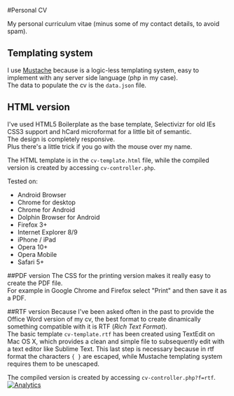 #Personal CV

My personal curriculum vitae (minus some of my contact details, to avoid spam).

## Templating system
I use [Mustache](http://mustache.github.io/) because is a logic-less templating system, easy to implement with any server side language (php in my case).  
The data to populate the cv is the `data.json` file.

## HTML version
I've used HTML5 Boilerplate as the base template, Selectivizr for old IEs CSS3 support and hCard microformat for a little bit of semantic.  
The design is completely responsive.  
Plus there's a little trick if you go with the mouse over my name.

The HTML template is in the `cv-template.html` file, while the compiled version is created by accessing `cv-controller.php`.

Tested on:

- Android Browser
- Chrome for desktop
- Chrome for Android
- Dolphin Browser for Android
- Firefox 3+
- Internet Explorer 8/9
- iPhone / iPad
- Opera 10+
- Opera Mobile
- Safari 5+

##PDF version
The CSS for the printing version makes it really easy to create the PDF file.  
For example in Google Chrome and Firefox select "Print" and then save it as a PDF.

##RTF version
Because I've been asked often in the past to provide the Office Word version of my cv, the best format to create dinamically something compatible with it is RTF (*Rich Text Format*).  
The basic template `cv-template.rtf` has been created using TextEdit on Mac OS X, which provides a clean and simple file to subsequently edit with a text editor like Sublime Text. This last step is necessary because in rtf format the characters `{ }` are escaped, while Mustache templating system requires them to be unescaped.

The compiled version is created by accessing `cv-controller.php?f=rtf`.
[![Analytics](https://ga-beacon.appspot.com/UA-35209681-4/Personal-CV/readme?pixel)](https://github.com/igrigorik/ga-beacon)